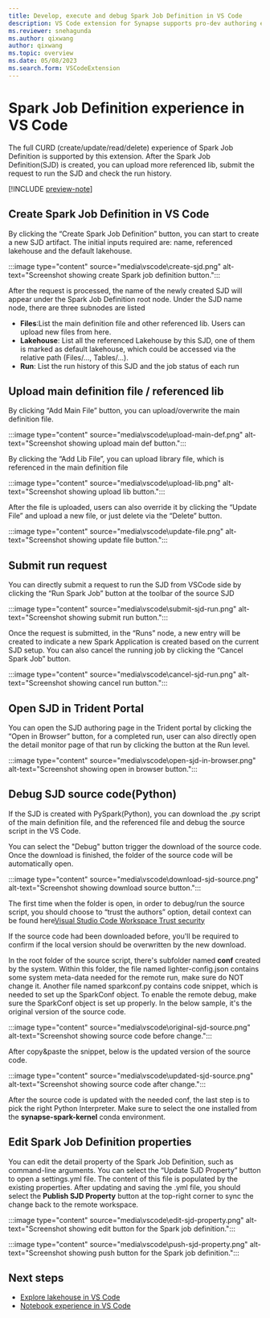 ```yaml
---
title: Develop, execute and debug Spark Job Definition in VS Code
description: VS Code extension for Synapse supports pro-dev authoring experience of Spark Job Definition.
ms.reviewer: snehagunda
ms.author: qixwang
author: qixwang
ms.topic: overview
ms.date: 05/08/2023
ms.search.form: VSCodeExtension
---
```


# Spark Job Definition experience in VS Code

The full CURD (create/update/read/delete) experience of Spark Job Definition is supported by this extension. After the Spark Job Definition(SJD) is created, you can upload more referenced lib, submit the request to run the SJD and check the run history.

[!INCLUDE [preview-note](../includes/preview-note.md)]

## Create Spark Job Definition in VS Code
By clicking the “Create Spark Job Definition” button, you can start to create a new SJD artifact. The initial inputs required are: name, referenced lakehouse and the default lakehouse.

:::image type="content" source="media\vscode\create-sjd.png" alt-text="Screenshot showing create Spark job definition button.":::

After the request is processed, the name of the newly created SJD will appear under the Spark Job Definition root node. Under the SJD name node, there are three subnodes are listed

- **Files**:List the main definition file and other referenced lib. Users can upload new files from here.
- **Lakehouse**: List all the referenced Lakehouse by this SJD, one of them is marked as default lakehouse, which could be accessed via the relative path (Files/…, Tables/…).
- **Run**: List the run history of this SJD and the job status of each run

## Upload main definition file / referenced lib
By clicking “Add Main File” button, you can upload/overwrite the main definition file.

:::image type="content" source="media\vscode\upload-main-def.png" alt-text="Screenshot showing upload main def button.":::

By clicking the “Add Lib File”, you can upload library file, which is referenced in the main definition file

:::image type="content" source="media\vscode\upload-lib.png" alt-text="Screenshot showing upload lib button.":::

After the file is uploaded, users can also override it by clicking the “Update File” and upload a new file, or just delete via the “Delete” button.

:::image type="content" source="media\vscode\update-file.png" alt-text="Screenshot showing update file button.":::

## Submit run request
You can directly submit a request to run the SJD from VSCode side by clicking the “Run Spark Job” button at the toolbar of the source SJD

:::image type="content" source="media\vscode\submit-sjd-run.png" alt-text="Screenshot showing submit run button.":::

Once the request is submitted, in the “Runs” node, a new entry will be created to indicate a new Spark Application is created based on the current SJD setup. You can also cancel the running job by clicking the “Cancel Spark Job” button.

:::image type="content" source="media\vscode\cancel-sjd-run.png" alt-text="Screenshot showing cancel run button.":::

## Open SJD in Trident Portal
You can open the SJD authoring page in the Trident portal by clicking the “Open in Browser” button, for a completed run, user can also directly open the detail monitor page of that run by clicking the button at the Run level.

:::image type="content" source="media\vscode\open-sjd-in-browser.png" alt-text="Screenshot showing open in browser button.":::

## Debug SJD source code(Python)

If the SJD is created with PySpark(Python), you can download the .py script of the main definition file, and the referenced file and debug the source script in the VS Code.

You can select the "Debug" button trigger the download of the source code. Once the download is finished, the folder of the source code will be automatically open.

:::image type="content" source="media\vscode\download-sjd-source.png" alt-text="Screenshot showing download source button.":::

The first time when the folder is open, in order to debug/run the source script, you should choose to “trust the authors” option, detail context can be found here[Visual Studio Code Workspace Trust security](https://code.visualstudio.com/docs/editor/workspace-trust)

If the source code had been downloaded before, you'll be required to confirm if the local version should be overwritten by the new download.

In the root folder of the source script, there's subfolder named **conf** created by the system. Within this folder, the file named lighter-config.json contains some system meta-data needed for the remote run, make sure do NOT change it. Another file named sparkconf.py contains code snippet, which is needed to set up the SparkConf object. To enable the remote debug, make sure the SparkConf object is set up properly. In the below sample, it's the original version of the source code.

:::image type="content" source="media\vscode\original-sjd-source.png" alt-text="Screenshot showing source code before change.":::

After copy&paste the snippet, below is the updated version of the source code.

:::image type="content" source="media\vscode\updated-sjd-source.png" alt-text="Screenshot showing source code after change.":::

After the source code is updated with the needed conf, the last step is to pick the right Python Interpreter. Make sure to select the one installed from the **synapse-spark-kernel** conda environment.

## Edit Spark Job Definition properties

You can edit the detail property of the Spark Job Definition, such as command-line arguments. You can select the “Update SJD Property” button to open a settings.yml file. The content of this file is populated by the existing properties. After updating and saving the .yml file, you should  select the **Publish SJD Property** button at the top-right corner to sync the change back to the remote workspace.

:::image type="content" source="media\vscode\edit-sjd-property.png" alt-text="Screenshot showing edit button for the Spark job definition.":::

:::image type="content" source="media\vscode\push-sjd-property.png" alt-text="Screenshot showing push button for the Spark job definition.":::

## Next steps

* [Explore lakehouse in VS Code](explore-lakehouse-with-vscode.md)
* [Notebook experience in VS Code](author-notebook-with-vscode.md)
